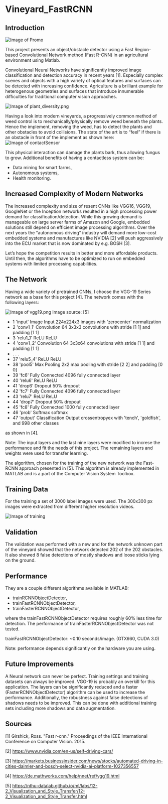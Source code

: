 # Vineyard_FastRCNN

## Introduction

![Image of Promo](/media/Promo.PNG)

This project presents an object/obstacle detector using a Fast Region-based Convolutional Network method (Fast R-CNN) in an agricultural environment using Matlab. 

Convolutional Neural Networks have significantly improved image classification and detection accuracy in recent years [1]. Especially complex scenes and objects with a high variety of optical features and surfaces can be detected with increasing confidence.  Agriculture is a brilliant example for heterogenous geometries and surfaces that introduce innumerable difficulties for traditional computer vision approaches.

![Image of plant_diversity.png](/media/plant_Diversity.PNG)

Having a look into modern vineyards, a progressively common method of weed control is to mechanically/physically remove weed beneath the plants. Hence the implement, removing the weed, has to detect the plants and other obstacles to avoid collisions. The state of the art is to “feel” if there is an obstacle in front of the implement as shown here:
![Image of contactSensor](/media/contactSensor.png)


This physical interaction can damage the plants bark, thus allowing fungus to grow. Additional benefits of having a contactless system can be:

* Data mining for smart farms,
* Autonomous systems,
* Health monitoring.

## Increased Complexity of Modern Networks

The increased complexity and size of resent CNNs like VGG16, VGG19, GoogleNet or the Inception networks resulted in a high processing power demand for classification/detection. While this growing demand is manageable on large server farms of Amazon and Google, embedded solutions still depend on efficient image processing algorithms. Over the next years the “autonomous driving” industry will demand more low-cost embedded systems and manufactures like NVIDIA [2] will push aggressively into the ECU market that is now dominated by e.g. BOSH [3]. 

Let’s hope the competition results in better and more affordable products.  Until then, the algorithms have to be optimized to run on embedded systems with limited processing capabilities.

## The Network

Having a wide variety of pretrained CNNs, I choose the VGG-19 Series network as a base for this project [4]. The network comes with the following layers:

![Image of vgg19.png](/media/vgg19.PNG)
Image source: [5]

* 1   'input'     Image Input             224x224x3 images with 'zerocenter' normalization
* 2   'conv1_1'   Convolution             64 3x3x3 convolutions with stride [1  1] and padding [1  1]
* 3   'relu1_1'   ReLU                    ReLU
* 4   'conv1_2'   Convolution             64 3x3x64 convolutions with stride [1  1] and padding [1  1]
* . . .
* 37   'relu5_4'   ReLU                    ReLU
* 38   'pool5'     Max Pooling             2x2 max pooling with stride [2  2] and padding [0  0]
* 39   'fc6'       Fully Connected         4096 fully connected layer
* 40   'relu6'     ReLU                    ReLU
* 41   'drop6'     Dropout                 50% dropout
* 42   'fc7'       Fully Connected         4096 fully connected layer
* 43   'relu7'     ReLU                    ReLU
* 44   'drop7'     Dropout                 50% dropout
* 45   'fc8'       Fully Connected         1000 fully connected layer
* 46   'prob'      Softmax                 softmax
* 47   'output'    Classification Output   crossentropyex with 'tench', 'goldfish', and 998 other classes 

as shown in [4].

Note: The input layers and the last nine layers were modified to increse the performance and fit the needs of this project. The remaining layers and weights were used for transfer learning.

The algorithm, chosen for the training of the new network was the Fast-RCNN approach presented in [5]. This algorithm is already implemented in MATLAB and is a part of the Computer Vision System Toolbox. 

## Training Data

For the training a set of 3000 label images were used. The 300x300 px images were extracted from different higher resolution videos.

![Image of training](/media/training.PNG) 

## Validation

The validation was performed with a new and for the network unknown part of the vineyard showed that the network detected 202 of the 202 obstacles. It also showed 8 false detections of mostly shadows and loose sticks lying on the ground.

## Performance

They are a couple different algorithms available in MATLAB:
* trainRCNNObjectDetector,
* trainFastRCNNObjectDetector,
* trainFasterRCNNObjectDetector,

where the trainFastRCNNObjectDetector requires roughly 60% less time for detection. The performance of trainFasterRCNNObjectDetector was not tested.

trainFastRCNNObjectDetector: ~0.10 seconds/image. (GTX660, CUDA 3.0)

Note: performance depends significantly on the hardware you are using.

## Future Improvements
A Neural network can never be perfect. Training settings and training datasets can always be improved. VGG-19 is probably an overkill for this application. The layers can be significantly reduced and a faster (FasterRCNNObjectDetector) algorithm can be used to increase the performance. Additionally, the robustness against false detections of shadows needs to be improved. This can be done with additional training sets including more shadows and data augmentation.

## Sources
[1] Girshick, Ross. "Fast r-cnn." Proceedings of the IEEE International Conference on Computer Vision. 2015.

[2] https://www.nvidia.com/en-us/self-driving-cars/

[3] https://markets.businessinsider.com/news/stocks/automated-driving-in-cities-daimler-and-bosch-select-nvidia-ai-platform-1027356557

[4] https://de.mathworks.com/help/nnet/ref/vgg19.html

[5] https://nthu-datalab.github.io/ml/labs/12-2_Visualization_and_Style_Transfer/12-2_Visualization_and_Style_Transfer.html
